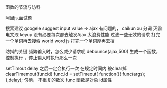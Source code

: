   函数的节流与访科


  阿里js,面试题
    
搜索建议
   googele suggest
input value => ajax
有问题的， caikun  xu
分词 灭霸 电文液
keyup 没有必要每次都去触发Ajax 太浪费性能
过滤一些无效的请求  打完一个单词再去搜索 world word js 打完一个单词厚再去搜


防抖的关键
   频繁输入时，怎么减少请求呢 
   debounce(ajax,500) 生成一个函数， 控制执行 ，停止输入时执行那么一次 

   setTimout delay 之后一定会执行一次
   在规定时间内 被clear掉 clearTimemout(funcid)
     func.id = setTimeout( function(){
            func(args);
            },delay);
        句柄， 不重复的数次 func 函数是对象 id属性